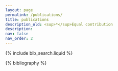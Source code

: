 ```yaml
---
layout: page
permalink: /publications/
title: publications
description_old: <sup>*</sup>Equal contribution
description: 
nav: false
nav_order: 2
---
```


<!-- _pages/publications.md -->

<!-- Bibsearch Feature -->

{% include bib_search.liquid %}

<div class="publications">

{% bibliography %}

</div>
